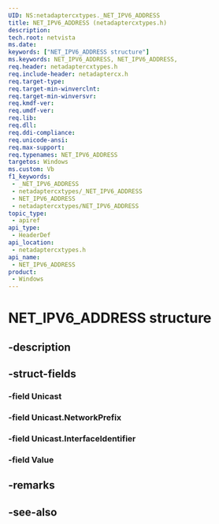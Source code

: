 ```yaml
---
UID: NS:netadaptercxtypes._NET_IPV6_ADDRESS
title: NET_IPV6_ADDRESS (netadaptercxtypes.h)
description: 
tech.root: netvista
ms.date: 
keywords: ["NET_IPV6_ADDRESS structure"]
ms.keywords: NET_IPV6_ADDRESS, NET_IPV6_ADDRESS,
req.header: netadaptercxtypes.h
req.include-header: netadaptercx.h 
req.target-type: 
req.target-min-winverclnt: 
req.target-min-winversvr: 
req.kmdf-ver: 
req.umdf-ver: 
req.lib: 
req.dll: 
req.ddi-compliance: 
req.unicode-ansi: 
req.max-support: 
req.typenames: NET_IPV6_ADDRESS
targetos: Windows
ms.custom: Vb
f1_keywords:
 - _NET_IPV6_ADDRESS
 - netadaptercxtypes/_NET_IPV6_ADDRESS
 - NET_IPV6_ADDRESS
 - netadaptercxtypes/NET_IPV6_ADDRESS
topic_type:
 - apiref
api_type:
 - HeaderDef
api_location:
 - netadaptercxtypes.h
api_name:
 - NET_IPV6_ADDRESS
product:
 - Windows
---
```


# NET_IPV6_ADDRESS structure


## -description

## -struct-fields

### -field Unicast

### -field Unicast.NetworkPrefix

### -field Unicast.InterfaceIdentifier

### -field Value

## -remarks

## -see-also

